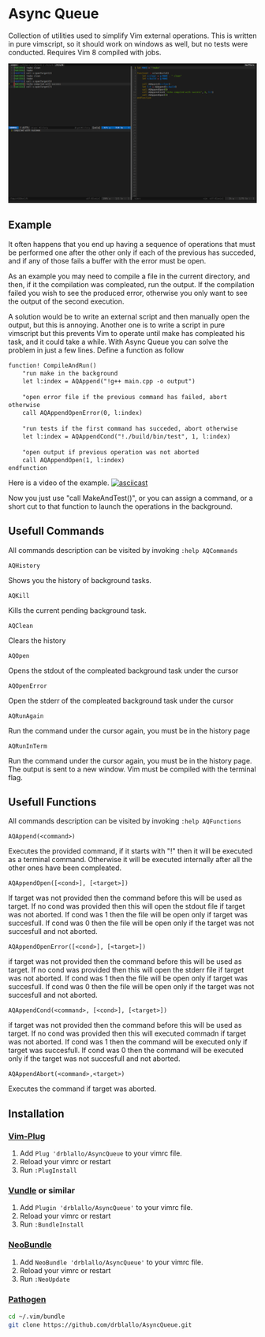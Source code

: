 # Async Queue

Collection of utilities used to simplify Vim external operations.
This is written in pure vimscript, so it should work on windows as well, but no tests were conducted.
Requires Vim 8 compiled with jobs.

![](image.png)

## Example

It often happens that you end up having a sequence of operations that must be performed one after the other only if each of the previous has succeded, and if any of those fails a buffer with the error must be open.

As an example you may need to compile a file in the current directory, and then, if it the compilation was compleated, run the output. If the compilation failed you wish to see the produced error, otherwise you only want to see the output of the second execution.

A solution would be to write an external script and then manually open the output, but this is annoying. Another one is to write a script in pure vimscript but this prevents Vim to operate until make has compleated his task, and it could take a while.
With Async Queue you can solve the problem in just a few lines. Define a function as follow

```vim
function! CompileAndRun()
	"run make in the background
	let l:index = AQAppend("!g++ main.cpp -o output")

	"open error file if the previous command has failed, abort otherwise
	call AQAppendOpenError(0, l:index)

	"run tests if the first command has succeded, abort otherwise
	let l:index = AQAppendCond("!./build/bin/test", 1, l:index)

	"open output if previous operation was not aborted
	call AQAppendOpen(1, l:index)
endfunction
```
Here is a video of the example.
[![asciicast](https://asciinema.org/a/223014.svg)](https://asciinema.org/a/223014)

Now you just use "call MakeAndTest()", or you can assign a command, or a short cut to that function to launch the operations in the background.

## Usefull Commands
All commands description can be visited by invoking `:help AQCommands`

```vim
AQHistory 
```
Shows you the history of background tasks.

```vim
AQKill 
```
Kills the current pending background task.

```vim
AQClean 
```
Clears the history

```vim
AQOpen 
```
Opens the stdout of the compleated background task under the cursor

```vim
AQOpenError
```
Open the stderr of the compleated background task under the cursor

```vim
AQRunAgain
```
Run the command under the cursor again, you must be in the history page

```vim
AQRunInTerm
```
Run the command under the cursor again, you must be in the history page.
The output is sent to a new window. Vim must be compiled with the terminal flag.


## Usefull Functions
All commands description can be visited by invoking `:help AQFunctions`

```vim
AQAppend(<command>)
```
Executes the provided command, if it starts with "!" then it will be executed as a terminal command. Otherwise it will be executed internally after all the other ones have been compleated.

```vim
AQAppendOpen([<cond>], [<target>])
```
If target was not provided then the command before this will be used as target. If no cond was provided then this will open the stdout file if target was not aborted. If cond was 1 then the file will be open only if target was succesfull. If cond was 0 then the file will be open only if the target was not succesfull and not aborted.

```vim
AQAppendOpenError([<cond>], [<target>])
```
if target was not provided then the command before this will be used as target. If no cond was provided then this will open the stderr file if target was not aborted. If cond was 1 then the file will be open only if target was succesfull. If cond was 0 then the file will be open only if the target was not succesfull and not aborted.

```vim
AQAppendCond(<command>, [<cond>], [<target>])
```
if target was not provided then the command before this will be used as target. If no cond was provided then this will executed commadn if target was not aborted. If cond was 1 then the command will be executed only if target was succesfull. If cond was 0 then the command will be executed only if the target was not succesfull and not aborted.

```vim
AQAppendAbort(<command>,<target>)
```
Executes the command if target was aborted. 


## Installation

### [Vim-Plug](https://github.com/junegunn/vim-plug)

1. Add `Plug 'drblallo/AsyncQueue` to your vimrc file.
2. Reload your vimrc or restart
3. Run `:PlugInstall`

### [Vundle](https://github.com/VundleVim/Vundle.vim) or similar

1. Add `Plugin 'drblallo/AsyncQueue'` to your vimrc file.
2. Reload your vimrc or restart
3. Run `:BundleInstall`

### [NeoBundle](https://github.com/Shougo/neobundle.vim)

1. Add `NeoBundle 'drblallo/AsyncQueue'` to your vimrc file.
2. Reload your vimrc or restart
3. Run `:NeoUpdate`

### [Pathogen](https://github.com/tpope/vim-pathogen)

```sh
cd ~/.vim/bundle
git clone https://github.com/drblallo/AsyncQueue.git
```
